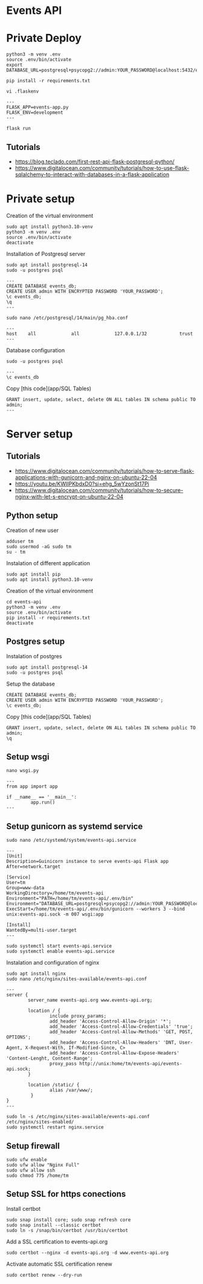 # Events API


# Private Deploy

```
python3 -m venv .env
source .env/bin/activate
export DATABASE_URL=postgresql+psycopg2://admin:YOUR_PASSWORD@localhost:5432/events_db

pip install -r requirements.txt

vi .flaskenv

---
FLASK_APP=events-app.py
FLASK_ENV=development
---

flask run

```

## Tutorials

* https://blog.teclado.com/first-rest-api-flask-postgresql-python/
* https://www.digitalocean.com/community/tutorials/how-to-use-flask-sqlalchemy-to-interact-with-databases-in-a-flask-application


# Private setup

Creation of the virtual environment

```
sudo apt install python3.10-venv
python3 -m venv .env
source .env/bin/activate
deactivate

```
Installation of Postgresql server

```
sudo apt install postgresql-14
sudo -u postgres psql

---
CREATE DATABASE events_db;
CREATE USER admin WITH ENCRYPTED PASSWORD 'YOUR_PASSWORD';
\c events_db;
\q
---

sudo nano /etc/postgresql/14/main/pg_hba.conf

---
host    all             all             127.0.0.1/32            trust
---

```
Database configuration

```
sudo -u postgres psql

---
\c events_db

```
Copy [this code](app/SQL Tables)

```
GRANT insert, update, select, delete ON ALL tables IN schema public TO admin;
---

```

# Server setup

## Tutorials 

* https://www.digitalocean.com/community/tutorials/how-to-serve-flask-applications-with-gunicorn-and-nginx-on-ubuntu-22-04
* https://youtu.be/KWIIPKbdxD0?si=ehg_5wYzonSt17Pi
* https://www.digitalocean.com/community/tutorials/how-to-secure-nginx-with-let-s-encrypt-on-ubuntu-22-04

## Python setup

Creation of new user 

```
adduser tm
sudo usermod -aG sudo tm
su - tm

```
Instalation of different application

```
sudo apt install pip
sudo apt install python3.10-venv

```
Creation of the virtual environment

```
cd events-api
python3 -m venv .env
source .env/bin/activate
pip install -r requirements.txt
deactivate

```
## Postgres setup

Instalation of postgres 

```
sudo apt install postgresql-14
sudo -u postgres psql

```
Setup the database

```
CREATE DATABASE events_db;
CREATE USER admin WITH ENCRYPTED PASSWORD 'YOUR_PASSWORD';
\c events_db;

```
Copy [this code](app/SQL Tables)

```
GRANT insert, update, select, delete ON ALL tables IN schema public TO admin;
\q

```
## Setup wsgi

```
nano wsgi.py

---
from app import app

if __name__ == '__main__':
  		 app.run()
---

```
## Setup gunicorn as systemd service 

```
sudo nano /etc/systemd/system/events-api.service

---
[Unit]
Description=Guinicorn instance to serve events-api Flask app
After=network.target

[Service]
User=tm
Group=www-data
WorkingDirectory=/home/tm/events-api
Environment="PATH=/home/tm/events-api/.env/bin"
Environment="DATABASE_URL=postgresql+psycopg2://admin:YOUR_PASSWORD@localhost:5432/events_db"
ExecStart=/home/tm/events-api/.env/bin/gunicorn --workers 3 --bind unix:events-api.sock -m 007 wsgi:app

[Install]
WantedBy=multi-user.target
---

sudo systemctl start events-api.service
sudo systemctl enable events-api.service

```
Instalation and configuration of nginx

```
sudo apt install nginx
sudo nano /etc/nginx/sites-available/events-api.conf

---
server {
        server_name events-api.org www.events-api.org;

        location / {
                include proxy_params;
                add_header 'Access-Control-Allow-Origin' '*';
                add_header 'Access-Control-Allow-Credentials' 'true';
                add_header 'Access-Control-Allow-Methods' 'GET, POST, OPTIONS';
                add_header 'Access-Control-Allow-Headers' 'DNT, User-Agent, X-Request-With, If-Modified-Since, C>
                add_header 'Access-Control-Allow-Expose-Headers' 'Content-Lenght, Content-Range';
                proxy_pass http://unix:home/tm/events-api/events-api.sock;
        }

        location /static/ {
                alias /var/www/;
         }
}
---

sudo ln -s /etc/nginx/sites-available/events-api.conf /etc/nginx/sites-enabled/
sudo systemctl restart nginx.service

```
## Setup firewall

```
sudo ufw enable
sudo ufw allow "Nginx Full"
sudo ufw allow ssh
sudo chmod 775 /home/tm

```
## Setup SSL for https conections

Install certbot

```
sudo snap install core; sudo snap refresh core
sudo snap install --classic certbot
sudo ln -s /snap/bin/certbot /usr/bin/certbot

```
Add a SSL certification to events-api.org

```
sudo certbot --nginx -d events-api.org -d www.events-api.org

```
Activate automatic SSL certification renew

```
sudo certbot renew --dry-run

```
